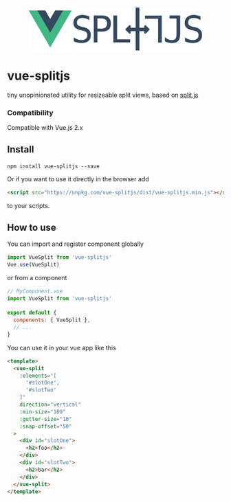 <p align="center">
  <img width="100" src="./assets/vue.png">
  <img width="300" src="./assets/splitjs.svg">
</p>

# vue-splitjs
tiny unopinionated utility for resizeable split views, based on [split.js](https://github.com/nathancahill/Split.js)

### Compatibility
Compatible with Vue.js 2.x

## Install
`npm install vue-splitjs --save`

Or if you want to use it directly in the browser add
```html
<script src="https://unpkg.com/vue-splitjs/dist/vue-splitjs.min.js"></script>
```
to your scripts.

## How to use
You can import and register component globally
```javascript
import VueSplit from 'vue-splitjs'
Vue.use(VueSplit)
```
or from a component
```javascript
// MyComponent.vue
import VueSplit from 'vue-splitjs'

export default {
  components: { VueSplit },
  // ...
}
```
You can use it in your vue app like this
```html
<template>
  <vue-split
    :elements="[
      '#slotOne',
      '#slotTwo'
    ]"
    direction="vertical"
    :min-size="100"
    :gutter-size="10"
    :snap-offset="50"
  >
    <div id="slotOne">
      <h2>foo</h2>
    </div>
    <div id="slotTwo">
      <h2>bar</h2>
    </div>
  </vue-split>
</template>
```